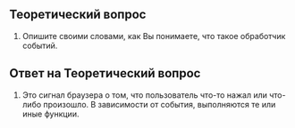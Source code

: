 ## Теоретический вопрос

1. Опишите своими словами, как Вы понимаете, что такое обработчик событий.

## Ответ на Теоретический вопрос

1. Это сигнал браузера о том, что пользователь что-то нажал или что-либо произошло. В зависимости от события, выполняются те или иные функции.

